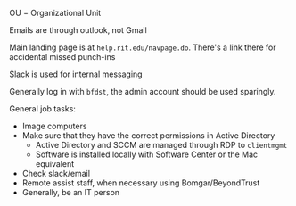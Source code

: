 OU = Organizational Unit

Emails are through outlook, not Gmail

Main landing page is at `help.rit.edu/navpage.do`. There's a link there for accidental missed punch-ins

Slack is used for internal messaging

Generally log in with `bfdst`, the admin account should be used sparingly.

General job tasks:

- Image computers
- Make sure that they have the correct permissions in Active Directory
  - Active Directory and SCCM are managed through RDP to `clientmgmt`
  - Software is installed locally with Software Center or the Mac equivalent
- Check slack/email
- Remote assist staff, when necessary using Bomgar/BeyondTrust
- Generally, be an IT person

